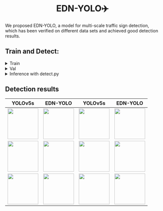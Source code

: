 <center> <h1> EDN-YOLO✈️</h1> </center>

We proposed EDN-YOLO, a model for multi-scale traffic sign detection, which has been verified on different data sets and achieved good detection results.

## Train and Detect:

<details>
<summary>Train</summary>

`python train.py --data TT100K.yaml --epochs 150 --weights '' --cfg yolov5s.yaml  --batch-size 32`

</details>

<details>
<summary>Val</summary>

`python val.py --data TT100K.yaml --weights 'xxxx' --cfg yolov5s.yaml  --batch-size 1`

</details>

<details>
<summary>Inference with detect.py</summary>

`python detect.py --weights xxx.pt path/    # directory`

</details>


## Detection results
| YOLOv5s    | EDN-YOLO     | YOLOv5s       | EDN-YOLO |
| ------- | ------- | -------------- |-------|
| <img src="./images/1_1.jpg" width="100">    | <img src="./images/1_2.jpg" width="100">    | <img src="./images/1_3.jpg" width="100"> |<img src="./images/1_4.jpg" width="100"> |
| <img src="./images/2_1.jpg" width="100">    | <img src="./images/2_2.jpg" width="100">    | <img src="./images/2_3.jpg" width="100"> |<img src="./images/2_4.jpg" width="100"> |
| <img src="./images/3_1.png" width="100">    | <img src="./images/3_2.png" width="100">    | <img src="./images/3_3.png" width="100"> |<img src="./images/3_4.png" width="100"> |


